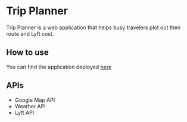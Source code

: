 # Trip Planner
Trip Planner is a web application that helps busy travelers plot out their route and Lyft cost.

## How to use
You can find the application deployed [here](http://tsimnujhawj.com/projects/tripplanner)

## APIs
- Google Map API
- Weather API
- Lyft API
